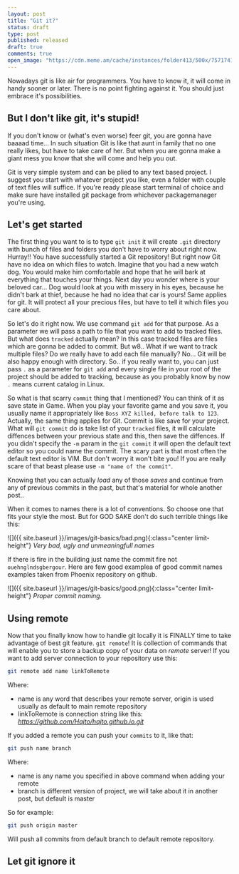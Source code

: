 ```yaml
---
layout: post
title: "Git it?"
status: draft
type: post
published: released
draft: true
comments: true
open_image: "https://cdn.meme.am/cache/instances/folder413/500x/75717413.jpg"
---
```


Nowadays git is like air for programmers. You have to know it, it will come in handy sooner or later. There is no point fighting against it. You should just embrace it's possibilities.

<!--more-->

## But I don't like git, it's stupid!

If you don't know or (what's even worse) feer git, you are gonna have baaaad time... In such situation Git is like that aunt in family that no one really likes, but have to take care of her. But when you are gonna make a giant mess you know that she will come and help you out.

Git is very simple system and can be plied to any text based project. I suggest you start with whatever project you like, even a folder with couple of text files will suffice. If you're ready please start terminal of choice and make sure have installed git package from whichever packagemanager you're using.

## Let's get started

The first thing you want to is to type `git init` it will create `.git` directory with bunch of files and folders you don't have to worry about right now. Hurray!! You have successfully started a Git repository! But right now Git have no idea on which files to watch. Imagine that you had a new watch dog. You would make him comfortable and hope that he will bark at everything that touches your things. Next day you wonder where is your beloved car... Dog would look at you with missery in his eyes, because he didn't bark at thief, because he had no idea that car is yours! Same applies for git. It will protect all your precious files, but have to tell it which files you care about.

So let's do it right now. We use command `git add` for that purpose. As a parameter we will pass a path to file that you want to add to tracked files. But what does `tracked` actually mean? In this case tracked files are files which are gonna be added to commit. But w8.. What if we want to track multiple files? Do we really have to add each file manually? No... Git will be also happy enough with directory. So.. if you really want to, you can just pass `.` as a parameter for `git add` and every single file in your root of the project should be added to tracking, because as you probably know by now `.` means current catalog in Linux.

So what is that scarry `commit` thing that I mentioned? You can think of it as save state in Game. When you play your favorite game and you save it, you usually name it appropriately like `Boss XYZ killed, before talk to 123`. Actually, the same thing applies for Git. Commit is like save for your project. What will `git commit` do is take list of your `tracked` files, it will calculate diffences between your previous state and this, then save the diffences. If you didn't specify the `-m` param in the `git commit` it will open the default text editor so you could name the commit. The scary part is that most often the default text editor is VIM. But don't worry it won't bite you! If you are really scare of that beast please use `-m "name of the commit"`.

Knowing that you can actually *load* any of those *saves* and continue from any of previous commits in the past, but that's material for whole another post..

When it comes to names there is a lot of conventions. So choose one that fits your style the most. But for GOD SAKE don't do such terrible things like this:

![]({{ site.baseurl }}/images/git-basics/bad.png){:class="center limit-height"}
*Very bad, ugly and unmeaningfull names*

If there is fire in the building just name the commit fire not `ouehnglndsgbergour`. Here are few good examplea of  good commit names examples taken from Phoenix repository on github.

![]({{ site.baseurl }}/images/git-basics/good.png){:class="center limit-height"}
*Proper commit naming.*

## Using remote

Now that you finally know how to handle git locally it is FINALLY time to take advantage of best git feature. `git remote`! It is collection of commands that will enable you to store a backup copy of your data on *remote* server! If you want to add server connection to your repository use this:

```bash
git remote add name linkToRemote
```

Where:
- name is any word that describes your remote server, origin is used usually as default to main remote repository
- linkToRemote is connection string like this: *https://github.com/Hajto/hajto.github.io.git*

If you added a remote you can push your `commits` to it, like that:

```bash
git push name branch
```

Where:
- name is any name you specified in above command when adding your remote
- branch is different version of project, we will take about it in another post, but default is master

So for example:
```bash
git push origin master
```

Will push all commits from default branch to default remote repository.

## Let git ignore it
